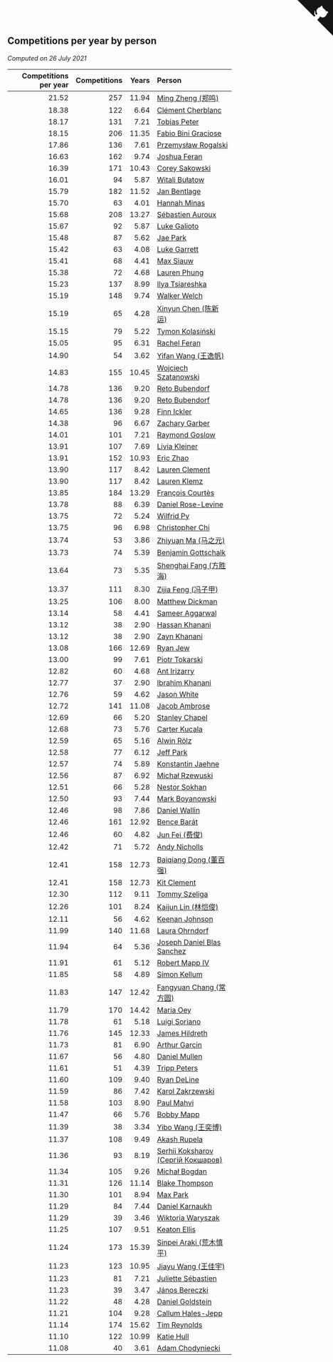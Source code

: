 ## Competitions per year by person

*Computed on 26 July 2021*

| Competitions per year | Competitions | Years | Person |
| ---: | ---: | ---: | :--- |
| 21.52 | 257 | 11.94 | [Ming Zheng (郑鸣)](https://www.worldcubeassociation.org/persons/2009ZHEN11) |
| 18.38 | 122 | 6.64 | [Clément Cherblanc](https://www.worldcubeassociation.org/persons/2014CHER05) |
| 18.17 | 131 | 7.21 | [Tobias Peter](https://www.worldcubeassociation.org/persons/2014PETE03) |
| 18.15 | 206 | 11.35 | [Fabio Bini Graciose](https://www.worldcubeassociation.org/persons/2010GRAC02) |
| 17.86 | 136 | 7.61 | [Przemysław Rogalski](https://www.worldcubeassociation.org/persons/2013ROGA02) |
| 16.63 | 162 | 9.74 | [Joshua Feran](https://www.worldcubeassociation.org/persons/2011FERA01) |
| 16.39 | 171 | 10.43 | [Corey Sakowski](https://www.worldcubeassociation.org/persons/2011SAKO01) |
| 16.01 | 94 | 5.87 | [Witali Bułatow](https://www.worldcubeassociation.org/persons/2015BUAT01) |
| 15.79 | 182 | 11.52 | [Jan Bentlage](https://www.worldcubeassociation.org/persons/2010BENT01) |
| 15.70 | 63 | 4.01 | [Hannah Minas](https://www.worldcubeassociation.org/persons/2017MINA04) |
| 15.68 | 208 | 13.27 | [Sébastien Auroux](https://www.worldcubeassociation.org/persons/2008AURO01) |
| 15.67 | 92 | 5.87 | [Luke Galioto](https://www.worldcubeassociation.org/persons/2015GALI02) |
| 15.48 | 87 | 5.62 | [Jae Park](https://www.worldcubeassociation.org/persons/2015PARK24) |
| 15.42 | 63 | 4.08 | [Luke Garrett](https://www.worldcubeassociation.org/persons/2017GARR05) |
| 15.41 | 68 | 4.41 | [Max Siauw](https://www.worldcubeassociation.org/persons/2017SIAU02) |
| 15.38 | 72 | 4.68 | [Lauren Phung](https://www.worldcubeassociation.org/persons/2016PHUN02) |
| 15.23 | 137 | 8.99 | [Ilya Tsiareshka](https://www.worldcubeassociation.org/persons/2012TERE01) |
| 15.19 | 148 | 9.74 | [Walker Welch](https://www.worldcubeassociation.org/persons/2011WELC01) |
| 15.19 | 65 | 4.28 | [Xinyun Chen (陈新运)](https://www.worldcubeassociation.org/persons/2017CHEN36) |
| 15.15 | 79 | 5.22 | [Tymon Kolasiński](https://www.worldcubeassociation.org/persons/2016KOLA02) |
| 15.05 | 95 | 6.31 | [Rachel Feran](https://www.worldcubeassociation.org/persons/2015FERA01) |
| 14.90 | 54 | 3.62 | [Yifan Wang (王逸帆)](https://www.worldcubeassociation.org/persons/2017WANY29) |
| 14.83 | 155 | 10.45 | [Wojciech Szatanowski](https://www.worldcubeassociation.org/persons/2011SZAT01) |
| 14.78 | 136 | 9.20 | [Reto Bubendorf](https://www.worldcubeassociation.org/persons/2012BUBE01) |
| 14.78 | 136 | 9.20 | [Reto Bubendorf](https://www.worldcubeassociation.org/persons/2012BUBE01) |
| 14.65 | 136 | 9.28 | [Finn Ickler](https://www.worldcubeassociation.org/persons/2012ICKL01) |
| 14.38 | 96 | 6.67 | [Zachary Garber](https://www.worldcubeassociation.org/persons/2014GARB01) |
| 14.01 | 101 | 7.21 | [Raymond Goslow](https://www.worldcubeassociation.org/persons/2014GOSL01) |
| 13.91 | 107 | 7.69 | [Livia Kleiner](https://www.worldcubeassociation.org/persons/2013KLEI03) |
| 13.91 | 152 | 10.93 | [Eric Zhao](https://www.worldcubeassociation.org/persons/2010ZHAO19) |
| 13.90 | 117 | 8.42 | [Lauren Clement](https://www.worldcubeassociation.org/persons/2013KLEM01) |
| 13.90 | 117 | 8.42 | [Lauren Klemz](https://www.worldcubeassociation.org/persons/2013KLEM01) |
| 13.85 | 184 | 13.29 | [François Courtès](https://www.worldcubeassociation.org/persons/2008COUR01) |
| 13.78 | 88 | 6.39 | [Daniel Rose-Levine](https://www.worldcubeassociation.org/persons/2015ROSE01) |
| 13.75 | 72 | 5.24 | [Wilfrid Py](https://www.worldcubeassociation.org/persons/2016PYWI01) |
| 13.75 | 96 | 6.98 | [Christopher Chi](https://www.worldcubeassociation.org/persons/2014CHIC01) |
| 13.74 | 53 | 3.86 | [Zhiyuan Ma (马之元)](https://www.worldcubeassociation.org/persons/2017MAZH04) |
| 13.73 | 74 | 5.39 | [Benjamin Gottschalk](https://www.worldcubeassociation.org/persons/2016GOTT01) |
| 13.64 | 73 | 5.35 | [Shenghai Fang (方胜海)](https://www.worldcubeassociation.org/persons/2016FANG01) |
| 13.37 | 111 | 8.30 | [Zijia Feng (冯子甲)](https://www.worldcubeassociation.org/persons/2013FENG02) |
| 13.25 | 106 | 8.00 | [Matthew Dickman](https://www.worldcubeassociation.org/persons/2013DICK01) |
| 13.14 | 58 | 4.41 | [Sameer Aggarwal](https://www.worldcubeassociation.org/persons/2017AGGA01) |
| 13.12 | 38 | 2.90 | [Hassan Khanani](https://www.worldcubeassociation.org/persons/2018KHAN26) |
| 13.12 | 38 | 2.90 | [Zayn Khanani](https://www.worldcubeassociation.org/persons/2018KHAN28) |
| 13.08 | 166 | 12.69 | [Ryan Jew](https://www.worldcubeassociation.org/persons/2008JEWR01) |
| 13.00 | 99 | 7.61 | [Piotr Tokarski](https://www.worldcubeassociation.org/persons/2013TOKA01) |
| 12.82 | 60 | 4.68 | [Ant Irizarry](https://www.worldcubeassociation.org/persons/2016IRIZ02) |
| 12.77 | 37 | 2.90 | [Ibrahim Khanani](https://www.worldcubeassociation.org/persons/2018KHAN27) |
| 12.76 | 59 | 4.62 | [Jason White](https://www.worldcubeassociation.org/persons/2016WHIT16) |
| 12.72 | 141 | 11.08 | [Jacob Ambrose](https://www.worldcubeassociation.org/persons/2010AMBR01) |
| 12.69 | 66 | 5.20 | [Stanley Chapel](https://www.worldcubeassociation.org/persons/2016CHAP04) |
| 12.68 | 73 | 5.76 | [Carter Kucala](https://www.worldcubeassociation.org/persons/2015KUCA01) |
| 12.59 | 65 | 5.16 | [Alwin Rölz](https://www.worldcubeassociation.org/persons/2016ROLZ01) |
| 12.58 | 77 | 6.12 | [Jeff Park](https://www.worldcubeassociation.org/persons/2015PARK08) |
| 12.57 | 74 | 5.89 | [Konstantin Jaehne](https://www.worldcubeassociation.org/persons/2015JAEH01) |
| 12.56 | 87 | 6.92 | [Michał Rzewuski](https://www.worldcubeassociation.org/persons/2014RZEW01) |
| 12.51 | 66 | 5.28 | [Nestor Sokhan](https://www.worldcubeassociation.org/persons/2016SOKH01) |
| 12.50 | 93 | 7.44 | [Mark Boyanowski](https://www.worldcubeassociation.org/persons/2014BOYA01) |
| 12.46 | 98 | 7.86 | [Daniel Wallin](https://www.worldcubeassociation.org/persons/2013WALL03) |
| 12.46 | 161 | 12.92 | [Bence Barát](https://www.worldcubeassociation.org/persons/2008BARA01) |
| 12.46 | 60 | 4.82 | [Jun Fei (费俊)](https://www.worldcubeassociation.org/persons/2016FEIJ02) |
| 12.42 | 71 | 5.72 | [Andy Nicholls](https://www.worldcubeassociation.org/persons/2015NICH04) |
| 12.41 | 158 | 12.73 | [Baiqiang Dong (董百强)](https://www.worldcubeassociation.org/persons/2008DONG06) |
| 12.41 | 158 | 12.73 | [Kit Clement](https://www.worldcubeassociation.org/persons/2008CLEM01) |
| 12.30 | 112 | 9.11 | [Tommy Szeliga](https://www.worldcubeassociation.org/persons/2012SZEL01) |
| 12.26 | 101 | 8.24 | [Kaijun Lin (林恺俊)](https://www.worldcubeassociation.org/persons/2013LINK01) |
| 12.11 | 56 | 4.62 | [Keenan Johnson](https://www.worldcubeassociation.org/persons/2016JOHN30) |
| 11.99 | 140 | 11.68 | [Laura Ohrndorf](https://www.worldcubeassociation.org/persons/2009OHRN01) |
| 11.94 | 64 | 5.36 | [Joseph Daniel Blas Sanchez](https://www.worldcubeassociation.org/persons/2016SANC08) |
| 11.91 | 61 | 5.12 | [Robert Mapp IV](https://www.worldcubeassociation.org/persons/2016IVRO01) |
| 11.85 | 58 | 4.89 | [Simon Kellum](https://www.worldcubeassociation.org/persons/2016KELL12) |
| 11.83 | 147 | 12.42 | [Fangyuan Chang (常方圆)](https://www.worldcubeassociation.org/persons/2009CHAN04) |
| 11.79 | 170 | 14.42 | [Maria Oey](https://www.worldcubeassociation.org/persons/2007OEYM01) |
| 11.78 | 61 | 5.18 | [Luigi Soriano](https://www.worldcubeassociation.org/persons/2016SORI04) |
| 11.76 | 145 | 12.33 | [James Hildreth](https://www.worldcubeassociation.org/persons/2009HILD01) |
| 11.73 | 81 | 6.90 | [Arthur Garcin](https://www.worldcubeassociation.org/persons/2014GARC27) |
| 11.67 | 56 | 4.80 | [Daniel Mullen](https://www.worldcubeassociation.org/persons/2016MULL04) |
| 11.61 | 51 | 4.39 | [Tripp Peters](https://www.worldcubeassociation.org/persons/2017PETE04) |
| 11.60 | 109 | 9.40 | [Ryan DeLine](https://www.worldcubeassociation.org/persons/2012DELI01) |
| 11.59 | 86 | 7.42 | [Karol Zakrzewski](https://www.worldcubeassociation.org/persons/2014ZAKR01) |
| 11.58 | 103 | 8.90 | [Paul Mahvi](https://www.worldcubeassociation.org/persons/2012MAHV01) |
| 11.47 | 66 | 5.76 | [Bobby Mapp](https://www.worldcubeassociation.org/persons/2015MAPP01) |
| 11.39 | 38 | 3.34 | [Yibo Wang (王奕博)](https://www.worldcubeassociation.org/persons/2018WANG39) |
| 11.37 | 108 | 9.49 | [Akash Rupela](https://www.worldcubeassociation.org/persons/2012RUPE01) |
| 11.36 | 93 | 8.19 | [Serhii Koksharov (Сергій Кокшаров)](https://www.worldcubeassociation.org/persons/2013KOKS01) |
| 11.34 | 105 | 9.26 | [Michał Bogdan](https://www.worldcubeassociation.org/persons/2012BOGD01) |
| 11.31 | 126 | 11.14 | [Blake Thompson](https://www.worldcubeassociation.org/persons/2010THOM03) |
| 11.30 | 101 | 8.94 | [Max Park](https://www.worldcubeassociation.org/persons/2012PARK03) |
| 11.29 | 84 | 7.44 | [Daniel Karnaukh](https://www.worldcubeassociation.org/persons/2014KARN02) |
| 11.29 | 39 | 3.46 | [Wiktoria Waryszak](https://www.worldcubeassociation.org/persons/2018WARY01) |
| 11.25 | 107 | 9.51 | [Keaton Ellis](https://www.worldcubeassociation.org/persons/2012ELLI01) |
| 11.24 | 173 | 15.39 | [Sinpei Araki (荒木慎平)](https://www.worldcubeassociation.org/persons/2006ARAK01) |
| 11.23 | 123 | 10.95 | [Jiayu Wang (王佳宇)](https://www.worldcubeassociation.org/persons/2010WANG53) |
| 11.23 | 81 | 7.21 | [Juliette Sébastien](https://www.worldcubeassociation.org/persons/2014SEBA01) |
| 11.23 | 39 | 3.47 | [János Bereczki](https://www.worldcubeassociation.org/persons/2018BERE01) |
| 11.22 | 48 | 4.28 | [Daniel Goldstein](https://www.worldcubeassociation.org/persons/2017GOLD01) |
| 11.21 | 104 | 9.28 | [Callum Hales-Jepp](https://www.worldcubeassociation.org/persons/2012HALE01) |
| 11.14 | 174 | 15.62 | [Tim Reynolds](https://www.worldcubeassociation.org/persons/2005REYN01) |
| 11.10 | 122 | 10.99 | [Katie Hull](https://www.worldcubeassociation.org/persons/2010HULL01) |
| 11.08 | 40 | 3.61 | [Adam Chodyniecki](https://www.worldcubeassociation.org/persons/2017CHOD02) |


<a href="https://github.com/jonatanklosko/wca_statistics" class="github-corner" aria-label="View source on Github"><svg width="80" height="80" viewBox="0 0 250 250" style="fill:#151513; color:#fff; position: absolute; top: 0; border: 0; right: 0;" aria-hidden="true"><path d="M0,0 L115,115 L130,115 L142,142 L250,250 L250,0 Z"></path><path d="M128.3,109.0 C113.8,99.7 119.0,89.6 119.0,89.6 C122.0,82.7 120.5,78.6 120.5,78.6 C119.2,72.0 123.4,76.3 123.4,76.3 C127.3,80.9 125.5,87.3 125.5,87.3 C122.9,97.6 130.6,101.9 134.4,103.2" fill="currentColor" style="transform-origin: 130px 106px;" class="octo-arm"></path><path d="M115.0,115.0 C114.9,115.1 118.7,116.5 119.8,115.4 L133.7,101.6 C136.9,99.2 139.9,98.4 142.2,98.6 C133.8,88.0 127.5,74.4 143.8,58.0 C148.5,53.4 154.0,51.2 159.7,51.0 C160.3,49.4 163.2,43.6 171.4,40.1 C171.4,40.1 176.1,42.5 178.8,56.2 C183.1,58.6 187.2,61.8 190.9,65.4 C194.5,69.0 197.7,73.2 200.1,77.6 C213.8,80.2 216.3,84.9 216.3,84.9 C212.7,93.1 206.9,96.0 205.4,96.6 C205.1,102.4 203.0,107.8 198.3,112.5 C181.9,128.9 168.3,122.5 157.7,114.1 C157.9,116.9 156.7,120.9 152.7,124.9 L141.0,136.5 C139.8,137.7 141.6,141.9 141.8,141.8 Z" fill="currentColor" class="octo-body"></path></svg></a><style>.github-corner:hover .octo-arm{animation:octocat-wave 560ms ease-in-out}@keyframes octocat-wave{0%,100%{transform:rotate(0)}20%,60%{transform:rotate(-25deg)}40%,80%{transform:rotate(10deg)}}@media (max-width:500px){.github-corner:hover .octo-arm{animation:none}.github-corner .octo-arm{animation:octocat-wave 560ms ease-in-out}}</style>
